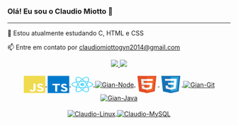 ### Olá! Eu sou o Claudio Miotto 👋

<hr>

🌱 Estou atualmente estudando C, HTML e CSS

📫 Entre em contato por claudiomiottogyn2014@gmail.com

<div align="center">
  <a href="https://github.com/claudiomiotto">
  <img height="180em" src="https://github-readme-stats.vercel.app/api?username=cladiomiotto&show_icons=true&theme=dark&include_all_commits=true&count_private=true"/>
  <img height="180em" src="https://github-readme-stats.vercel.app/api/top-langs/?username=cladiomiotto&layout=compact&langs_count=7&theme=dark"/>
</div>
<div align="center" style="display: inline_block"><br>
  <img align="center" alt="Gian-Js" height="40" width="50" src="https://raw.githubusercontent.com/devicons/devicon/master/icons/javascript/javascript-plain.svg">
  <img align="center" alt="Gian-Ts" height="40" width="50" src="https://raw.githubusercontent.com/devicons/devicon/master/icons/typescript/typescript-plain.svg">
  <img align="center" alt="Gian-React" height="40" width="50" src="https://raw.githubusercontent.com/devicons/devicon/master/icons/react/react-original.svg">
  <img align="center" alt="Gian-Node" height="40" width="50" src="https://cdn.jsdelivr.net/gh/devicons/devicon/icons/nodejs/nodejs-original.svg" />
  <img align="center" alt="Gian-HTML" height="40" width="50" src="https://raw.githubusercontent.com/devicons/devicon/master/icons/html5/html5-original.svg">
  <img align="center" alt="Gian-CSS" height="40" width="50" src="https://raw.githubusercontent.com/devicons/devicon/master/icons/css3/css3-original.svg">
  <img align="center" alt="Gian-Git" height="40" width="50" src="https://cdn.jsdelivr.net/gh/devicons/devicon/icons/git/git-original.svg" />
  <img align="center" alt="Gian-Java" height="50" width="50" src="https://icongr.am/devicon/java-original-wordmark.svg?size=128&color=currentColor" />
  <br>
  <br>
  <img align="center" alt="Claudio-Linux" height="40" width="50" src="https://cdn.jsdelivr.net/gh/devicons/devicon/icons/linux/linux-original.svg" />
  <img align="center" alt="Claudio-MySQL" height="60" width="80"  src="https://icongr.am/devicon/mysql-original-wordmark.svg?size=128&color=currentColor" />
  
 
</div>
  

